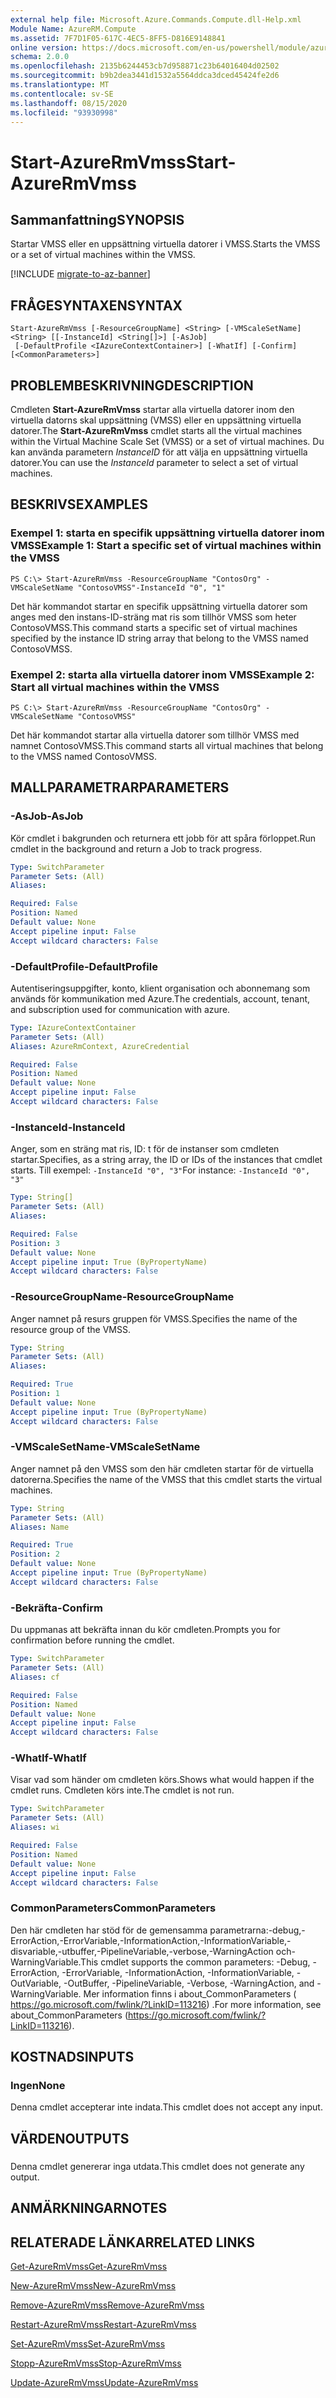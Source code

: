 ```yaml
---
external help file: Microsoft.Azure.Commands.Compute.dll-Help.xml
Module Name: AzureRM.Compute
ms.assetid: 7F7D1F05-617C-4EC5-8FF5-D816E9148841
online version: https://docs.microsoft.com/en-us/powershell/module/azurerm.compute/start-azurermvmss
schema: 2.0.0
ms.openlocfilehash: 2135b6244453cb7d958871c23b64016404d02502
ms.sourcegitcommit: b9b2dea3441d1532a5564ddca3dced45424fe2d6
ms.translationtype: MT
ms.contentlocale: sv-SE
ms.lasthandoff: 08/15/2020
ms.locfileid: "93930998"
---
```

# <span data-ttu-id="d4cfc-101">Start-AzureRmVmss</span><span class="sxs-lookup"><span data-stu-id="d4cfc-101">Start-AzureRmVmss</span></span>

## <span data-ttu-id="d4cfc-102">Sammanfattning</span><span class="sxs-lookup"><span data-stu-id="d4cfc-102">SYNOPSIS</span></span>
<span data-ttu-id="d4cfc-103">Startar VMSS eller en uppsättning virtuella datorer i VMSS.</span><span class="sxs-lookup"><span data-stu-id="d4cfc-103">Starts the VMSS or a set of virtual machines within the VMSS.</span></span>

[!INCLUDE [migrate-to-az-banner](../../includes/migrate-to-az-banner.md)]

## <span data-ttu-id="d4cfc-104">FRÅGESYNTAXEN</span><span class="sxs-lookup"><span data-stu-id="d4cfc-104">SYNTAX</span></span>

```
Start-AzureRmVmss [-ResourceGroupName] <String> [-VMScaleSetName] <String> [[-InstanceId] <String[]>] [-AsJob]
 [-DefaultProfile <IAzureContextContainer>] [-WhatIf] [-Confirm] [<CommonParameters>]
```

## <span data-ttu-id="d4cfc-105">PROBLEMBESKRIVNING</span><span class="sxs-lookup"><span data-stu-id="d4cfc-105">DESCRIPTION</span></span>
<span data-ttu-id="d4cfc-106">Cmdleten **Start-AzureRmVmss** startar alla virtuella datorer inom den virtuella datorns skal uppsättning (VMSS) eller en uppsättning virtuella datorer.</span><span class="sxs-lookup"><span data-stu-id="d4cfc-106">The **Start-AzureRmVmss** cmdlet starts all the virtual machines within the Virtual Machine Scale Set (VMSS) or a set of virtual machines.</span></span>
<span data-ttu-id="d4cfc-107">Du kan använda parametern *InstanceID* för att välja en uppsättning virtuella datorer.</span><span class="sxs-lookup"><span data-stu-id="d4cfc-107">You can use the *InstanceId* parameter to select a set of virtual machines.</span></span>

## <span data-ttu-id="d4cfc-108">BESKRIVS</span><span class="sxs-lookup"><span data-stu-id="d4cfc-108">EXAMPLES</span></span>

### <span data-ttu-id="d4cfc-109">Exempel 1: starta en specifik uppsättning virtuella datorer inom VMSS</span><span class="sxs-lookup"><span data-stu-id="d4cfc-109">Example 1: Start a specific set of virtual machines within the VMSS</span></span>
```
PS C:\> Start-AzureRmVmss -ResourceGroupName "ContosOrg" -VMScaleSetName "ContosoVMSS"-InstanceId "0", "1"
```

<span data-ttu-id="d4cfc-110">Det här kommandot startar en specifik uppsättning virtuella datorer som anges med den instans-ID-sträng mat ris som tillhör VMSS som heter ContosoVMSS.</span><span class="sxs-lookup"><span data-stu-id="d4cfc-110">This command starts a specific set of virtual machines specified by the instance ID string array that belong to the VMSS named ContosoVMSS.</span></span>

### <span data-ttu-id="d4cfc-111">Exempel 2: starta alla virtuella datorer inom VMSS</span><span class="sxs-lookup"><span data-stu-id="d4cfc-111">Example 2: Start all virtual machines within the VMSS</span></span>
```
PS C:\> Start-AzureRmVmss -ResourceGroupName "ContosOrg" -VMScaleSetName "ContosoVMSS"
```

<span data-ttu-id="d4cfc-112">Det här kommandot startar alla virtuella datorer som tillhör VMSS med namnet ContosoVMSS.</span><span class="sxs-lookup"><span data-stu-id="d4cfc-112">This command starts all virtual machines that belong to the VMSS named ContosoVMSS.</span></span>

## <span data-ttu-id="d4cfc-113">MALLPARAMETRAR</span><span class="sxs-lookup"><span data-stu-id="d4cfc-113">PARAMETERS</span></span>

### <span data-ttu-id="d4cfc-114">-AsJob</span><span class="sxs-lookup"><span data-stu-id="d4cfc-114">-AsJob</span></span>
<span data-ttu-id="d4cfc-115">Kör cmdlet i bakgrunden och returnera ett jobb för att spåra förloppet.</span><span class="sxs-lookup"><span data-stu-id="d4cfc-115">Run cmdlet in the background and return a Job to track progress.</span></span>

```yaml
Type: SwitchParameter
Parameter Sets: (All)
Aliases: 

Required: False
Position: Named
Default value: None
Accept pipeline input: False
Accept wildcard characters: False
```

### <span data-ttu-id="d4cfc-116">-DefaultProfile</span><span class="sxs-lookup"><span data-stu-id="d4cfc-116">-DefaultProfile</span></span>
<span data-ttu-id="d4cfc-117">Autentiseringsuppgifter, konto, klient organisation och abonnemang som används för kommunikation med Azure.</span><span class="sxs-lookup"><span data-stu-id="d4cfc-117">The credentials, account, tenant, and subscription used for communication with azure.</span></span>

```yaml
Type: IAzureContextContainer
Parameter Sets: (All)
Aliases: AzureRmContext, AzureCredential

Required: False
Position: Named
Default value: None
Accept pipeline input: False
Accept wildcard characters: False
```

### <span data-ttu-id="d4cfc-118">-InstanceId</span><span class="sxs-lookup"><span data-stu-id="d4cfc-118">-InstanceId</span></span>
<span data-ttu-id="d4cfc-119">Anger, som en sträng mat ris, ID: t för de instanser som cmdleten startar.</span><span class="sxs-lookup"><span data-stu-id="d4cfc-119">Specifies, as a string array, the ID or IDs of the instances that cmdlet starts.</span></span>
<span data-ttu-id="d4cfc-120">Till exempel: `-InstanceId "0", "3"`</span><span class="sxs-lookup"><span data-stu-id="d4cfc-120">For instance: `-InstanceId "0", "3"`</span></span>

```yaml
Type: String[]
Parameter Sets: (All)
Aliases: 

Required: False
Position: 3
Default value: None
Accept pipeline input: True (ByPropertyName)
Accept wildcard characters: False
```

### <span data-ttu-id="d4cfc-121">-ResourceGroupName</span><span class="sxs-lookup"><span data-stu-id="d4cfc-121">-ResourceGroupName</span></span>
<span data-ttu-id="d4cfc-122">Anger namnet på resurs gruppen för VMSS.</span><span class="sxs-lookup"><span data-stu-id="d4cfc-122">Specifies the name of the resource group of the VMSS.</span></span>

```yaml
Type: String
Parameter Sets: (All)
Aliases: 

Required: True
Position: 1
Default value: None
Accept pipeline input: True (ByPropertyName)
Accept wildcard characters: False
```

### <span data-ttu-id="d4cfc-123">-VMScaleSetName</span><span class="sxs-lookup"><span data-stu-id="d4cfc-123">-VMScaleSetName</span></span>
<span data-ttu-id="d4cfc-124">Anger namnet på den VMSS som den här cmdleten startar för de virtuella datorerna.</span><span class="sxs-lookup"><span data-stu-id="d4cfc-124">Specifies the name of the VMSS that this cmdlet starts the virtual machines.</span></span>

```yaml
Type: String
Parameter Sets: (All)
Aliases: Name

Required: True
Position: 2
Default value: None
Accept pipeline input: True (ByPropertyName)
Accept wildcard characters: False
```

### <span data-ttu-id="d4cfc-125">-Bekräfta</span><span class="sxs-lookup"><span data-stu-id="d4cfc-125">-Confirm</span></span>
<span data-ttu-id="d4cfc-126">Du uppmanas att bekräfta innan du kör cmdleten.</span><span class="sxs-lookup"><span data-stu-id="d4cfc-126">Prompts you for confirmation before running the cmdlet.</span></span>

```yaml
Type: SwitchParameter
Parameter Sets: (All)
Aliases: cf

Required: False
Position: Named
Default value: None
Accept pipeline input: False
Accept wildcard characters: False
```

### <span data-ttu-id="d4cfc-127">-WhatIf</span><span class="sxs-lookup"><span data-stu-id="d4cfc-127">-WhatIf</span></span>
<span data-ttu-id="d4cfc-128">Visar vad som händer om cmdleten körs.</span><span class="sxs-lookup"><span data-stu-id="d4cfc-128">Shows what would happen if the cmdlet runs.</span></span> <span data-ttu-id="d4cfc-129">Cmdleten körs inte.</span><span class="sxs-lookup"><span data-stu-id="d4cfc-129">The cmdlet is not run.</span></span>

```yaml
Type: SwitchParameter
Parameter Sets: (All)
Aliases: wi

Required: False
Position: Named
Default value: None
Accept pipeline input: False
Accept wildcard characters: False
```

### <span data-ttu-id="d4cfc-130">CommonParameters</span><span class="sxs-lookup"><span data-stu-id="d4cfc-130">CommonParameters</span></span>
<span data-ttu-id="d4cfc-131">Den här cmdleten har stöd för de gemensamma parametrarna:-debug,-ErrorAction,-ErrorVariable,-InformationAction,-InformationVariable,-disvariable,-utbuffer,-PipelineVariable,-verbose,-WarningAction och-WarningVariable.</span><span class="sxs-lookup"><span data-stu-id="d4cfc-131">This cmdlet supports the common parameters: -Debug, -ErrorAction, -ErrorVariable, -InformationAction, -InformationVariable, -OutVariable, -OutBuffer, -PipelineVariable, -Verbose, -WarningAction, and -WarningVariable.</span></span> <span data-ttu-id="d4cfc-132">Mer information finns i about_CommonParameters ( https://go.microsoft.com/fwlink/?LinkID=113216) .</span><span class="sxs-lookup"><span data-stu-id="d4cfc-132">For more information, see about_CommonParameters (https://go.microsoft.com/fwlink/?LinkID=113216).</span></span>

## <span data-ttu-id="d4cfc-133">KOSTNADS</span><span class="sxs-lookup"><span data-stu-id="d4cfc-133">INPUTS</span></span>

### <span data-ttu-id="d4cfc-134">Ingen</span><span class="sxs-lookup"><span data-stu-id="d4cfc-134">None</span></span>
<span data-ttu-id="d4cfc-135">Denna cmdlet accepterar inte indata.</span><span class="sxs-lookup"><span data-stu-id="d4cfc-135">This cmdlet does not accept any input.</span></span>

## <span data-ttu-id="d4cfc-136">VÄRDEN</span><span class="sxs-lookup"><span data-stu-id="d4cfc-136">OUTPUTS</span></span>

###  
<span data-ttu-id="d4cfc-137">Denna cmdlet genererar inga utdata.</span><span class="sxs-lookup"><span data-stu-id="d4cfc-137">This cmdlet does not generate any output.</span></span>

## <span data-ttu-id="d4cfc-138">ANMÄRKNINGAR</span><span class="sxs-lookup"><span data-stu-id="d4cfc-138">NOTES</span></span>

## <span data-ttu-id="d4cfc-139">RELATERADE LÄNKAR</span><span class="sxs-lookup"><span data-stu-id="d4cfc-139">RELATED LINKS</span></span>

[<span data-ttu-id="d4cfc-140">Get-AzureRmVmss</span><span class="sxs-lookup"><span data-stu-id="d4cfc-140">Get-AzureRmVmss</span></span>](./Get-AzureRmVmss.md)

[<span data-ttu-id="d4cfc-141">New-AzureRmVmss</span><span class="sxs-lookup"><span data-stu-id="d4cfc-141">New-AzureRmVmss</span></span>](./New-AzureRmVmss.md)

[<span data-ttu-id="d4cfc-142">Remove-AzureRmVmss</span><span class="sxs-lookup"><span data-stu-id="d4cfc-142">Remove-AzureRmVmss</span></span>](./Remove-AzureRmVmss.md)

[<span data-ttu-id="d4cfc-143">Restart-AzureRmVmss</span><span class="sxs-lookup"><span data-stu-id="d4cfc-143">Restart-AzureRmVmss</span></span>](./Restart-AzureRmVmss.md)

[<span data-ttu-id="d4cfc-144">Set-AzureRmVmss</span><span class="sxs-lookup"><span data-stu-id="d4cfc-144">Set-AzureRmVmss</span></span>](./Set-AzureRmVmss.md)

[<span data-ttu-id="d4cfc-145">Stopp-AzureRmVmss</span><span class="sxs-lookup"><span data-stu-id="d4cfc-145">Stop-AzureRmVmss</span></span>](./Stop-AzureRmVmss.md)

[<span data-ttu-id="d4cfc-146">Update-AzureRmVmss</span><span class="sxs-lookup"><span data-stu-id="d4cfc-146">Update-AzureRmVmss</span></span>](./Update-AzureRmVmss.md)


